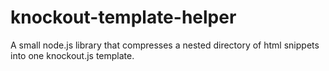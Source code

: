 knockout-template-helper
========================

A small node.js library that compresses a nested directory of html snippets into one knockout.js template.